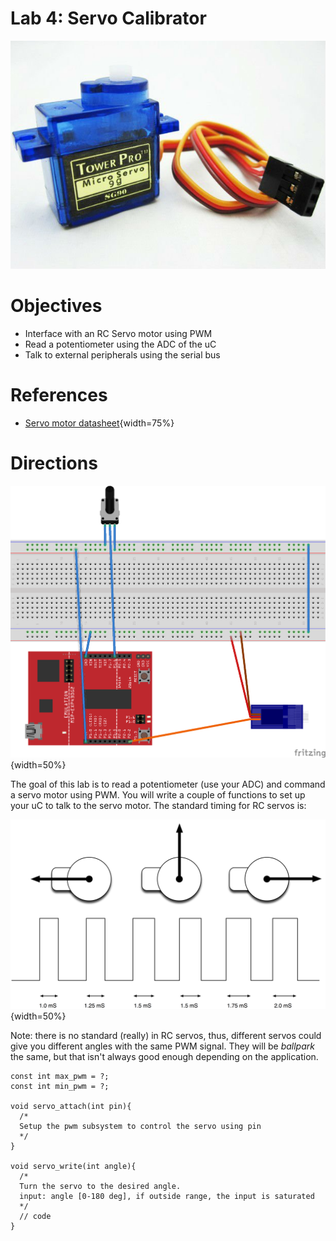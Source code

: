 # Lab 4: Servo Calibrator

![](servo.jpg)

# Objectives

- Interface with an RC Servo motor using PWM
- Read a potentiometer using the ADC of the uC
- Talk to external peripherals using the serial bus

# References

- [Servo motor datasheet](../../references/servo.pdf){width=75%}

# Directions

![](lab-setup.png){width=50%}

The goal of this lab is to read a potentiometer (use your ADC) and command a
servo motor using PWM. You will write a couple of functions to set up your uC
to talk to the servo motor. The standard timing for RC servos is:

![](servos.png){width=50%}

Note: there is no standard (really) in RC servos, thus, different servos could
give you different angles with the same PWM signal. They will be *ballpark*
the same, but that isn't always good enough depending on the application.

```{.c}
const int max_pwm = ?;
const int min_pwm = ?;

void servo_attach(int pin){
  /*
  Setup the pwm subsystem to control the servo using pin
  */
}

void servo_write(int angle){
  /*
  Turn the servo to the desired angle.
  input: angle [0-180 deg], if outside range, the input is saturated
  */
  // code
}
```
